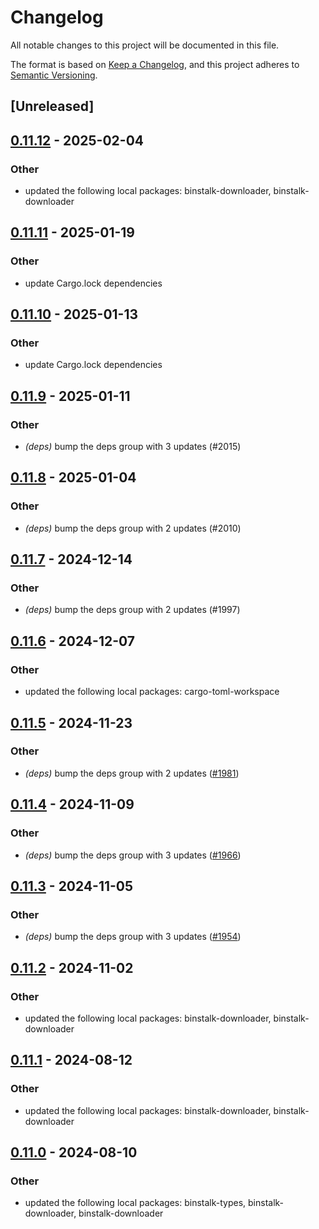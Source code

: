 # Changelog
All notable changes to this project will be documented in this file.

The format is based on [Keep a Changelog](https://keepachangelog.com/en/1.0.0/),
and this project adheres to [Semantic Versioning](https://semver.org/spec/v2.0.0.html).

## [Unreleased]

## [0.11.12](https://github.com/cargo-bins/cargo-binstall/compare/binstalk-registry-v0.11.11...binstalk-registry-v0.11.12) - 2025-02-04

### Other

- updated the following local packages: binstalk-downloader, binstalk-downloader

## [0.11.11](https://github.com/cargo-bins/cargo-binstall/compare/binstalk-registry-v0.11.10...binstalk-registry-v0.11.11) - 2025-01-19

### Other

- update Cargo.lock dependencies

## [0.11.10](https://github.com/cargo-bins/cargo-binstall/compare/binstalk-registry-v0.11.9...binstalk-registry-v0.11.10) - 2025-01-13

### Other

- update Cargo.lock dependencies

## [0.11.9](https://github.com/cargo-bins/cargo-binstall/compare/binstalk-registry-v0.11.8...binstalk-registry-v0.11.9) - 2025-01-11

### Other

- *(deps)* bump the deps group with 3 updates (#2015)

## [0.11.8](https://github.com/cargo-bins/cargo-binstall/compare/binstalk-registry-v0.11.7...binstalk-registry-v0.11.8) - 2025-01-04

### Other

- *(deps)* bump the deps group with 2 updates (#2010)

## [0.11.7](https://github.com/cargo-bins/cargo-binstall/compare/binstalk-registry-v0.11.6...binstalk-registry-v0.11.7) - 2024-12-14

### Other

- *(deps)* bump the deps group with 2 updates (#1997)

## [0.11.6](https://github.com/cargo-bins/cargo-binstall/compare/binstalk-registry-v0.11.5...binstalk-registry-v0.11.6) - 2024-12-07

### Other

- updated the following local packages: cargo-toml-workspace

## [0.11.5](https://github.com/cargo-bins/cargo-binstall/compare/binstalk-registry-v0.11.4...binstalk-registry-v0.11.5) - 2024-11-23

### Other

- *(deps)* bump the deps group with 2 updates ([#1981](https://github.com/cargo-bins/cargo-binstall/pull/1981))

## [0.11.4](https://github.com/cargo-bins/cargo-binstall/compare/binstalk-registry-v0.11.3...binstalk-registry-v0.11.4) - 2024-11-09

### Other

- *(deps)* bump the deps group with 3 updates ([#1966](https://github.com/cargo-bins/cargo-binstall/pull/1966))

## [0.11.3](https://github.com/cargo-bins/cargo-binstall/compare/binstalk-registry-v0.11.2...binstalk-registry-v0.11.3) - 2024-11-05

### Other

- *(deps)* bump the deps group with 3 updates ([#1954](https://github.com/cargo-bins/cargo-binstall/pull/1954))

## [0.11.2](https://github.com/cargo-bins/cargo-binstall/compare/binstalk-registry-v0.11.1...binstalk-registry-v0.11.2) - 2024-11-02

### Other

- updated the following local packages: binstalk-downloader, binstalk-downloader

## [0.11.1](https://github.com/cargo-bins/cargo-binstall/compare/binstalk-registry-v0.11.0...binstalk-registry-v0.11.1) - 2024-08-12

### Other
- updated the following local packages: binstalk-downloader, binstalk-downloader

## [0.11.0](https://github.com/cargo-bins/cargo-binstall/compare/binstalk-registry-v0.10.0...binstalk-registry-v0.11.0) - 2024-08-10

### Other
- updated the following local packages: binstalk-types, binstalk-downloader, binstalk-downloader
